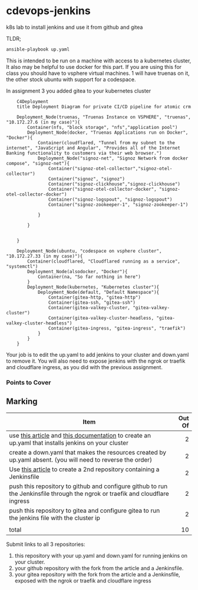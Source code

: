 # cdevops-jenkins
k8s lab to install jenkins and use it from github and gitea

TLDR;

```bash
ansible-playbook up.yaml
```

This is intended to be run on a machine with access to a kubernetes cluster, It also may be helpful to use docker for this part. If you are using this for class you should have to vsphere virtual machines. 1 will have truenas on it, the other stock ubuntu with support for a codespace.

In assignment 3 you added gitea to your kubernetes cluster

```mermaid
    C4Deployment
    title Deployment Diagram for private CI/CD pipeline for atomic crm

    Deployment_Node(truenas, "Truenas Instance on VSPHERE", "truenas", "10.172.27.6 (in my case)"){
        Container(nfs, "block storage", "nfs","application pool")
        Deployment_Node(docker, "Truenas Applications run on Docker", "Docker"){
            Container(cloudflared, "Tunnel from my subnet to the internet", "JavaScript and Angular", "Provides all of the Internet Banking functionality to customers via their web browser.")
            Deployment_Node("signoz-net", "Signoz Network from docker compose", "signoz-net"){
                Container("signoz-otel-collector","signoz-otel-collector")
                Container("signoz", "signoz")
                Container("signoz-clickhouse","signoz-clickhouse")
                Container("signoz-otel-collector-docker", "signoz-otel-collector-docker")
                Container("signoz-logspout", "signoz-logspout")
                Container("signoz-zookeeper-1", "signoz-zookeeper-1")

            }

        }

        
    }

    Deployment_Node(ubuntu, "codespace on vsphere cluster", "10.172.27.33 (in my case)"){
        Container(cloudflared, "Cloudflared running as a service", "systemctl")
        Deployment_Node(alsodocker, "Docker"){
            Container(na, "So far nothing in here")
        }
        Deployment_Node(kubernetes, "Kubernetes cluster"){
            Deployment_Node(default, "Default Namespace"){
                Container(gitea-http, "gitea-http")
                Container(gitea-ssh, "gitea-ssh")
                Container(gitea-valkey-cluster, "gitea-valkey-cluster")
                Container(gitea-valkey-cluster-headless, "gitea-valkey-cluster-headless")
                Container(gitea-ingress, "gitea-ingress", "traefik")
            }
        }
    }
```

Your job is to edit the up.yaml to add jenkins to your cluster and down.yaml to remove it. You will also need to expose jenkins with the ngrok or traefik and cloudflare ingress, as you did with the previous assignment.

### Points to Cover

## Marking

|Item|Out Of|
|--|--:|
|use [this article](https://www.digitalocean.com/community/tutorials/how-to-install-jenkins-on-kubernetes) and [this documentation](https://docs.ansible.com/ansible/latest/collections/kubernetes/core/k8s_module.html) to create an up.yaml that installs jenkins on your cluster|2|
|create a down.yaml that makes the resources created by up.yaml absent. (you will need to reverse the order)|2|
|Use [this article](https://www.jenkins.io/doc/tutorials/build-a-python-app-with-pyinstaller/) to create a 2nd repository containing a Jenkinsfile|2|
|push this repository to github and configure github to run the Jenkinsfile through the ngrok or traefik and cloudflare ingress|2|
|push this repository to gitea and configure gitea to run the jenkins file with the cluster ip|2|
|||
|total|10|

Submit links to all 3 repositories:

1. this repository with your up.yaml and down.yaml for running jenkins on your cluster.
2. your github repository with the fork from the article and a Jenkinsfile.
3. your gitea repository with the fork from the article and a Jenkinsfile, exposed with the ngrok or traefik and cloudflare ingress
